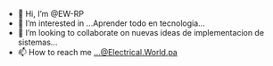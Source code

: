 - 👋 Hi, I’m @EW-RP
- 👀 I’m interested in ...Aprender todo en tecnologia...
- 💞️ I’m  looking to collaborate on nuevas ideas de implementacion de sistemas...
- 📫 How to reach me ...@Electrical.World.pa

<!---
EW-RP/EW-RP is a ✨ special ✨ repository because its `README.md` (this file) appears on your GitHub profile.
You can click the Preview link to take a look at your changes.
--->
